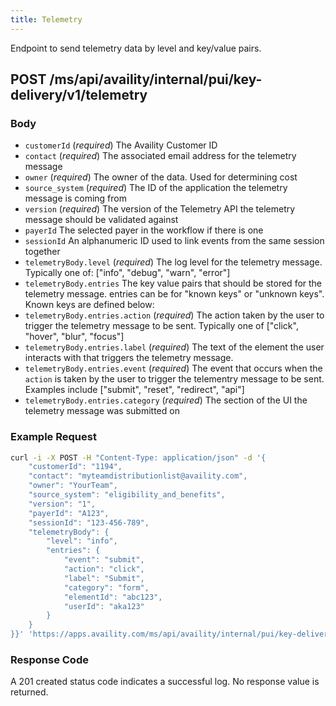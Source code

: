 ```yaml
---
title: Telemetry
---
```


Endpoint to send telemetry data by level and key/value pairs.

## POST /ms/api/availity/internal/pui/key-delivery/v1/telemetry

### Body

- `customerId` (_required_) The Availity Customer ID
- `contact` (_required_) The associated email address for the telemetry message
- `owner` (_required_) The owner of the data. Used for determining cost
- `source_system` (_required_) The ID of the application the telemetry message is coming from
- `version` (_required_) The version of the Telemetry API the telemetry message should be validated against
- `payerId` The selected payer in the workflow if there is one
- `sessionId` An alphanumeric ID used to link events from the same session together
- `telemetryBody.level` (_required_) The log level for the telemetry message. Typically one of: ["info", "debug", "warn", "error"]
- `telemetryBody.entries` The key value pairs that should be stored for the telemetry message. entries can be for "known keys" or "unknown keys". Known keys are defined below:
- `telemetryBody.entries.action` (_required_) The action taken by the user to trigger the telemetry message to be sent. Typically one of ["click", "hover", "blur", "focus"]
- `telemetryBody.entries.label` (_required_) The text of the element the user interacts with that triggers the telemetry message.
- `telemetryBody.entries.event` (_required_) The event that occurs when the `action` is taken by the user to trigger the telementry message to be sent. Examples include ["submit", "reset", "redirect", "api"]
- `telemetryBody.entries.category` (_required_) The section of the UI the telemetry message was submitted on

### Example Request

```bash
curl -i -X POST -H "Content-Type: application/json" -d '{
    "customerId": "1194",
    "contact": "myteamdistributionlist@availity.com",
    "owner": "YourTeam",
    "source_system": "eligibility_and_benefits",
    "version": "1",
    "payerId": "A123",
    "sessionId": "123-456-789",
    "telemetryBody": {
        "level": "info",
        "entries": {
            "event": "submit",
            "action": "click",
            "label": "Submit",
            "category": "form",
            "elementId": "abc123",
            "userId": "aka123"
        }
    }
}}' 'https://apps.availity.com/ms/api/availity/internal/pui/key-delivery/v1/telemetry'
```

### Response Code

A 201 created status code indicates a successful log. No response value is returned.
